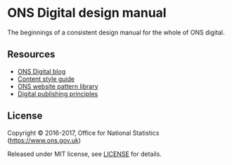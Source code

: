 # ONS Digital design manual

The beginnings of a consistent design manual for the whole of ONS digital.


## Resources
- [ONS Digital blog](http://digitalblog.ons.gov.uk/)
- [Content style guide](http://style.ons.gov.uk/)
- [ONS website pattern library](https://onsdigital.github.io/ons-pattern-library-starter/)
- [Digital publishing principles](https://github.com/ONSdigital/dp-principles)


## License

Copyright © 2016-2017, Office for National Statistics (https://www.ons.gov.uk)

Released under MIT license, see [LICENSE](LICENSE.md) for details.
